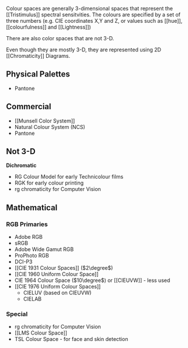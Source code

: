 Colour spaces are generally 3-dimensional spaces that represent the [[Tristimulus]] spectral sensitvities.
The colours are specified by a set of three numbers (e.g. CIE coordinates X,Y and Z, or values such as [[hue]], [[colourfulness]] and [[Lightness]])

There are also color spaces that are not 3-D.

Even though they are mostly 3-D, they are represented using 2D [[Chromaticity]] Diagrams.

## Physical Palettes
- Pantone
## Commercial
- [[Munsell Color System]]
- Natural Colour System (NCS)
- Pantone
## Not 3-D
**Dichromatic**
- RG Colour Model for early Technicolour films
- RGK for early colour printing
- rg chromaticity for Computer Vision
## Mathematical
### RGB Primaries
- Adobe RGB
- sRGB
- Adobe Wide Gamut RGB
- ProPhoto RGB
- DCI-P3
- [[CIE 1931 Colour Spaces]] ($2\degree$)
- [[CIE 1960 Uniform Colour Space]]
- CIE 1964 Colour Space ($10\degree$) or [[CIEUVW]] - less used
- [[CIE 1976 Uniform Colour Spaces]]
	- CIELUV (based on CIEUVW)
	- CIELAB
### Special
- rg chromaticity for Computer Vision
- [[LMS Colour Space]]
- TSL Colour Space - for face and skin detection